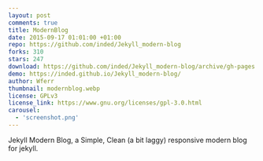 ```yaml
---
layout: post
comments: true
title: ModernBlog
date: 2015-09-17 01:01:00 +01:00
repo: https://github.com/inded/Jekyll_modern-blog
forks: 310
stars: 247
download: https://github.com/inded/Jekyll_modern-blog/archive/gh-pages.zip
demo: https://inded.github.io/Jekyll_modern-blog/
author: Wferr
thumbnail: modernblog.webp
license: GPLv3
license_link: https://www.gnu.org/licenses/gpl-3.0.html
carousel:
  - 'screenshot.png'
---
```


Jekyll Modern Blog, a Simple, Clean (a bit laggy) responsive modern blog for jekyll.
